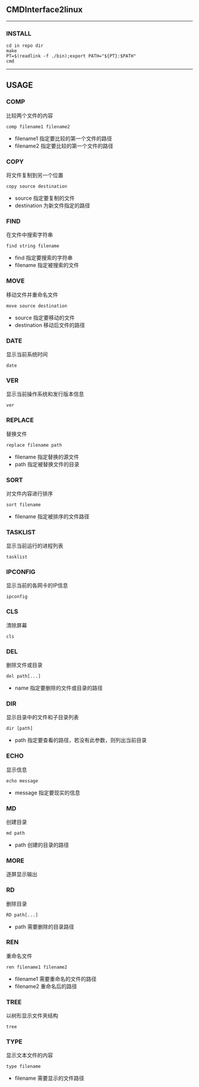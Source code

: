## CMDInterface2linux
---
### INSTALL
    cd in repo dir
    make
    PT=$(readlink -f ./bin);export PATH="${PT}:$PATH"
    cmd

---
## USAGE
### COMP
比较两个文件的内容

    comp filename1 filename2 

+	filename1	指定要比较的第一个文件的路径
+	filename2	指定要比较的第一个文件的路径

### COPY
将文件复制到另一个位置

    copy source destination

+	source	指定要复制的文件
+ 	destination	为新文件指定的路径

### FIND
在文件中搜索字符串

    find string filename

+	find 指定要搜索的字符串
+ 	filename 指定被搜索的文件 

### MOVE
移动文件并重命名文件

    move source destination

+	source	指定要移动的文件
+ 	destination	移动后文件的路径

### DATE
显示当前系统时间

    date

### VER
显示当前操作系统和发行版本信息

    ver

### REPLACE
替换文件

    replace filename path

+	filename	指定替换的源文件
+ 	path	指定被替换文件的目录

### SORT
对文件内容进行排序

    sort filename

+	filename	指定被排序的文件路径

### TASKLIST
显示当前运行的进程列表

    tasklist

### IPCONFIG
显示当前的各网卡的IP信息

    ipconfig

### CLS
清除屏幕

    cls

### DEL
删除文件或目录

    del path[...]

+	name 	指定要删除的文件或目录的路径 

### DIR
显示目录中的文件和子目录列表

    dir [path]

+	path	指定要查看的路径，若没有此参数，则列出当前目录


### ECHO
显示信息

    echo message

+	message	指定要现实的信息

### MD
创建目录

    md path

+	path	创建的目录的路径

### MORE
逐屏显示输出

### RD
删除目录

    RD path[...]

+	path	需要删除的目录路径

### REN
重命名文件

    ren filename1 filename2

+	filename1	需要重命名的文件的路径
+	filename2 重命名后的路径

### TREE
以树形显示文件夹结构

    tree

### TYPE
显示文本文件的内容

    type filename

+	filename	需要显示的文件路径
